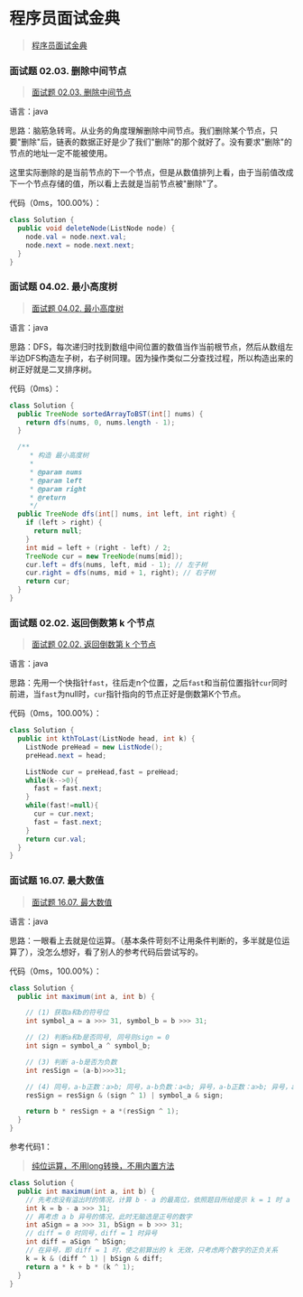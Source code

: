 # 程序员面试金典

> [程序员面试金典](https://leetcode-cn.com/problemset/lcci/)

### 面试题 02.03. 删除中间节点

> [面试题 02.03. 删除中间节点](https://leetcode-cn.com/problems/delete-middle-node-lcci/)

语言：java

思路：脑筋急转弯。从业务的角度理解删除中间节点。我们删除某个节点，只要"删除"后，链表的数据正好是少了我们"删除"的那个就好了。没有要求"删除"的节点的地址一定不能被使用。

这里实际删除的是当前节点的下一个节点，但是从数值排列上看，由于当前值改成下一个节点存储的值，所以看上去就是当前节点被"删除"了。

代码（0ms，100.00%）：

```java
class Solution {
  public void deleteNode(ListNode node) {
    node.val = node.next.val;
    node.next = node.next.next;
  }
}
```

### 面试题 04.02. 最小高度树

> [面试题 04.02. 最小高度树](https://leetcode-cn.com/problems/minimum-height-tree-lcci/)

语言：java

思路：DFS，每次递归时找到数组中间位置的数值当作当前根节点，然后从数组左半边DFS构造左子树，右子树同理。因为操作类似二分查找过程，所以构造出来的树正好就是二叉排序树。

代码（0ms）：

```java
class Solution {
  public TreeNode sortedArrayToBST(int[] nums) {
    return dfs(nums, 0, nums.length - 1);
  }

  /**
     * 构造 最小高度树
     *
     * @param nums
     * @param left
     * @param right
     * @return
     */
  public TreeNode dfs(int[] nums, int left, int right) {
    if (left > right) {
      return null;
    }
    int mid = left + (right - left) / 2;
    TreeNode cur = new TreeNode(nums[mid]);
    cur.left = dfs(nums, left, mid - 1); // 左子树
    cur.right = dfs(nums, mid + 1, right); // 右子树
    return cur;
  }
}
```

### 面试题 02.02. 返回倒数第 k 个节点

> [面试题 02.02. 返回倒数第 k 个节点](https://leetcode-cn.com/problems/kth-node-from-end-of-list-lcci/)

语言：java

思路：先用一个快指针`fast`，往后走n个位置，之后`fast`和当前位置指针`cur`同时前进，当`fast`为null时，`cur`指针指向的节点正好是倒数第K个节点。

代码（0ms，100.00%）：

```java
class Solution {
  public int kthToLast(ListNode head, int k) {
    ListNode preHead = new ListNode();
    preHead.next = head;

    ListNode cur = preHead,fast = preHead;
    while(k-->0){
      fast = fast.next;
    }
    while(fast!=null){
      cur = cur.next;
      fast = fast.next;
    }
    return cur.val;
  }
}
```

### 面试题 16.07. 最大数值

> [面试题 16.07. 最大数值](https://leetcode-cn.com/problems/maximum-lcci/)

语言：java

思路：一眼看上去就是位运算。（基本条件苛刻不让用条件判断的，多半就是位运算了），没怎么想好，看了别人的参考代码后尝试写的。	

代码（0ms，100.00%）：

```java
class Solution {
  public int maximum(int a, int b) {

    // (1) 获取a和b的符号位
    int symbol_a = a >>> 31, symbol_b = b >>> 31;

    // (2) 判断a和b是否同号, 同号则sign = 0
    int sign = symbol_a ^ symbol_b;

    // (3) 判断 a-b是否为负数
    int resSign = (a-b)>>>31;

    // (4) 同号，a-b正数：a>b; 同号，a-b负数：a<b; 异号，a-b正数：a>b; 异号，a-b负数：a<b
    resSign = resSign & (sign ^ 1) | symbol_a & sign;

    return b * resSign + a *(resSign ^ 1);
  }
}
```

参考代码1：

> [纯位运算，不用long转换，不用内置方法](https://leetcode-cn.com/problems/maximum-lcci/solution/chun-wei-yun-suan-bu-yong-longzhuan-huan-bu-yong-n/)

```java
class Solution {
  public int maximum(int a, int b) {
    // 先考虑没有溢出时的情况，计算 b - a 的最高位，依照题目所给提示 k = 1 时 a > b，即 b - a 为负
    int k = b - a >>> 31;
    // 再考虑 a b 异号的情况，此时无脑选是正号的数字
    int aSign = a >>> 31, bSign = b >>> 31;
    // diff = 0 时同号，diff = 1 时异号
    int diff = aSign ^ bSign;
    // 在异号，即 diff = 1 时，使之前算出的 k 无效，只考虑两个数字的正负关系
    k = k & (diff ^ 1) | bSign & diff;
    return a * k + b * (k ^ 1);
  }
}
```

